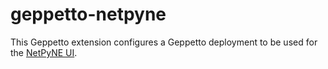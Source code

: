 # geppetto-netpyne

This Geppetto extension configures a Geppetto deployment to be used for the [NetPyNE UI](https://github.com/MetaCell/NetPyNE-UI).
